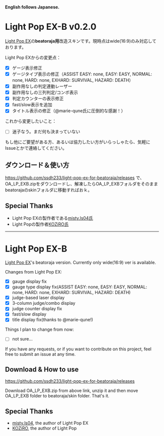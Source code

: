 **English follows Japanese.**

# Light Pop EX-B v0.2.0

[Light Pop EX](https://mistyblue.info/lpex.html)の**beatoraja用**改造スキンです。現時点はwide(16:9)のみ対応しております。

Light Pop EXからの変更点：
* [x] ゲージ表示修正
* [x] ゲージタイプ表示の修正（ASSIST EASY: none, EASY: EASY, NORMAL: none, HARD: none, EXHARD: SURVIVAL, HAZARD: DEATH）
* [x] 副作用なしの判定連動レーザー
* [x] 副作用なしの三列判定/コンボ表示
* [x] 判定カウンターの表示修正
* [x] fast/slow表示を追加
* [x] タイトル表示の修正（@marie-qune氏に圧倒的な感謝！）

これから変更したいこと：
* [ ] 迷子なう。まだ何も決まっていない

もし他にご要望がある方、あるいは協力したい方がいらっしゃたら、気軽にIssueとかで連絡してください。

## ダウンロード＆使い方
https://github.com/ssdh233/light-pop-ex-for-beatoraja/releases
で、OA_LP_EXB.zipをダウンロードし、解凍したらOA_LP_EXBフォルダをそのままbeatorajaのskinフォルダに移動すればおｋ。

## Special Thanks
* Light Pop EXの製作者である[misty.ls04氏](https://mistyblue.info/index.html)
* Light Popの製作者[KOZiRO氏](http://overactive.nobody.jp/)

<hr/>

# Light Pop EX-B

[Light Pop EX](https://mistyblue.info/lpex.html)'s beatoraja version. Currently only wide(16:9) ver is available.

Changes from Light Pop EX:
* [x] gauge display fix
* [x] gauge type display fix(ASSIST EASY: none, EASY: EASY, NORMAL: none, HARD: none, EXHARD: SURVIVAL, HAZARD: DEATH)
* [x] judge-based laser display
* [x] 3-column judge/combo display
* [x] judge counter display fix
* [x] fast/slow display
* [x] title display fix(thanks to @marie-qune!)

Things I plan to change from now:
* [ ] not sure...

If you have any requests, or if you want to contribute on this project, feel free to submit an issue at any time.

## Download & How to use
https://github.com/ssdh233/light-pop-ex-for-beatoraja/releases

Download OA_LP_EXB.zip from above link, unzip it and then move OA_LP_EXB folder to beatoraja/skin folder. That's it.

## Special Thanks
* [misty.ls04](https://mistyblue.info/index.html), the author of Light Pop EX
* [KOZiRO](http://overactive.nobody.jp/), the author of Light Pop
